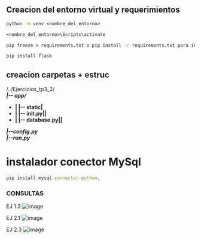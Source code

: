 ## Creacion del entorno virtual y requerimientos

```cmd
python -m venv <nombre_del_entorno>

<nombre_del_entorno>\Scripts\activate

pip freeze > requirements.txt o pip install -r requirements.txt para instalar

pip install flask 
```
## creacion carpetas + estruc
/../Ejercicios_tp3_2/  
***|-- app/***    
  - **| |-- static|**
  - **| |-- __init__.py||**  
  - **| |-- database.py||**  

***|--config.py***   
***|--run.py***

# instalador conector MySql
```cmd
pip install mysql-connector-python.
```

### CONSULTAS
EJ 1.3
![image](https://github.com/Loboxos/tp3.2-Upateco-python-flask-mysql/assets/100051726/e2ef49b2-e08a-4519-9b0c-18ee472800b5)

EJ 2.1
![image](https://github.com/Loboxos/tp3.2-Upateco-python-flask-mysql/assets/100051726/2ffb5ef7-0655-4e67-9ef7-05ae0f41d768)

EJ 2.3
![image](https://github.com/Loboxos/tp3.2-Upateco-python-flask-mysql/assets/100051726/3c2e2601-b192-4649-babc-fc3596738637)
